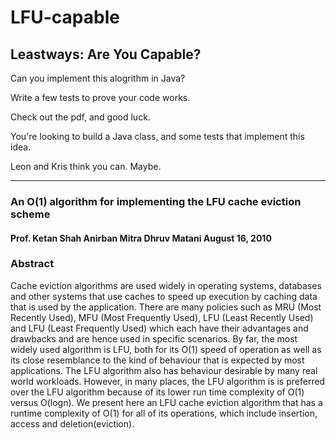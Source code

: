 # LFU-capable

## Leastways: Are You Capable? 

Can you implement this alogrithm in Java?

Write a few tests to prove your code works.

Check out the pdf, and good luck.

You're looking to build a Java class, and some tests that implement this idea.

Leon and Kris think you can. Maybe.


----

### An O(1) algorithm for implementing the LFU cache eviction scheme
#### Prof. Ketan Shah Anirban Mitra Dhruv Matani August 16, 2010

### Abstract

Cache eviction algorithms are used widely in operating systems, databases and other systems that use caches to speed up execution by caching data that is used by the application. 
There are many policies such as MRU (Most Recently Used), MFU (Most Frequently Used), LFU (Least Recently Used) and LFU (Least Frequently Used) which each have their advantages and drawbacks and are hence used in specific scenarios. 
By far, the most widely used algorithm is LFU, both for its O(1) speed of operation as well as its close resemblance to the kind of behaviour that is expected by most applications. The LFU algorithm also has behaviour desirable by many real world workloads. However, in many places, the LFU algorithm is is preferred over the LFU algorithm because of its lower run time complexity of O(1) versus O(logn). 
We present here an LFU cache eviction algorithm that has a runtime complexity of O(1) for all of its operations, which include insertion, access and deletion(eviction).
